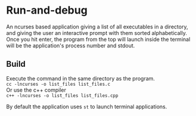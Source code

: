 # Run-and-debug
An ncurses based application giving a list of all executables in a directory, and giving the user an interactive prompt with them sorted alphabetically. Once you hit enter, the program from the top will launch inside the terminal will be the application's process number and stdout.

## Build
Execute the command in the same directory as the program.<br/>
```cc -lncurses -o list_files list_files.c```<br/>
Or use the c++ compiler<br/>
```c++ -lncurses -o list_files list_files.cpp```<br/>


By default the application uses ```st``` to launch terminal applications.
